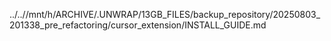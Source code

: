 ../..//mnt/h/ARCHIVE/.UNWRAP/13GB_FILES/backup_repository/20250803_201338_pre_refactoring/cursor_extension/INSTALL_GUIDE.md